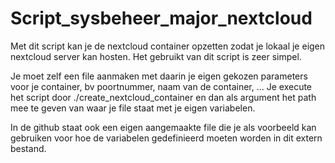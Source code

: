 # Script_sysbeheer_major_nextcloud

Met dit script kan je de nextcloud container opzetten zodat je lokaal je eigen nextcloud server kan hosten.
Het gebruikt van dit script is zeer simpel.

Je moet zelf een file aanmaken met daarin je eigen gekozen parameters voor je container, bv poortnummer, naam van de container, ...
Je execute het script door ./create_nextcloud_container en dan als argument het path mee te geven van waar je file staat met je eigen variabelen.

In de github staat ook een eigen aangemaakte file die je als voorbeeld kan gebruiken voor hoe de variabelen gedefinieerd moeten worden in dit extern bestand.
